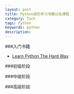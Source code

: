 ```yaml
---
layout: post
title: Python进阶学习书籍以及课程
category: Tech
tags: Python
keywords: python
description:
---
```


###入门书籍
- [Learn Python The Hard Way](http://learnpythonthehardway.org/book/)

###初级阶段

###中级阶段

###高级阶段
